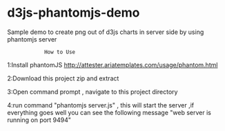 d3js-phantomjs-demo
===================

Sample demo to create png out of d3js charts in server side by using phantomjs server
                
                How to Use
1:Install phantomJS http://attester.ariatemplates.com/usage/phantom.html

2:Download this project zip and extract

3:Open command prompt , navigate to this project directory

4:run command "phantomjs server.js" , this will start the server ,if everything goes well you can see the following message "web server is running on port 9494"



